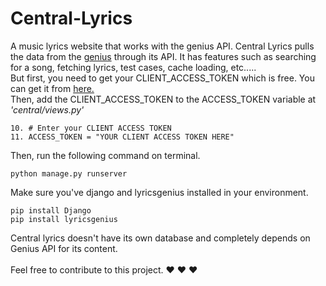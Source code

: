 # Central-Lyrics
A music lyrics website that works with the genius API.
Central Lyrics pulls the data from the <a href="https://genius.com/">genius</a> through its API.
It has features such as searching for a song, fetching lyrics, test cases, cache loading, etc.....<br />
But first, you need to get your CLIENT_ACCESS_TOKEN which is free. You can get it from 
<a href="https://genius.com/api-clients">here.</a><br />
Then, add the CLIENT_ACCESS_TOKEN to the ACCESS_TOKEN variable at <i>'central/views.py'</i>
```
10. # Enter your CLIENT ACCESS TOKEN
11. ACCESS_TOKEN = "YOUR CLIENT ACCESS TOKEN HERE"
```
Then, run the following command on terminal.
```
python manage.py runserver
```
Make sure you've django and lyricsgenius installed in your environment.
```
pip install Django
pip install lyricsgenius
```
Central lyrics doesn't have its own database and completely depends on Genius API for its content. <br /><br />
Feel free to contribute to this project.
&hearts; &hearts; &hearts;
